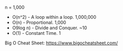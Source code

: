 n = 1,000

- O(n^2) - A loop within a loop. 1,000,000
- O(n) - Proportional. 1,000
- O9log n) - Divide and Conquer. ~10
- O(1) - Constant Time. 1

Big O Cheat Sheet:
https://www.bigocheatsheet.com/
